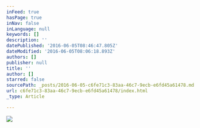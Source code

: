 ```yaml
---
inFeed: true
hasPage: true
inNav: false
inLanguage: null
keywords: []
description: ''
datePublished: '2016-06-05T08:46:47.805Z'
dateModified: '2016-06-05T08:06:18.893Z'
authors: []
publisher: null
title: ''
author: []
starred: false
sourcePath: _posts/2016-06-05-c6fe71c3-83aa-46c7-9ecb-e6fd45a61478.md
url: c6fe71c3-83aa-46c7-9ecb-e6fd45a61478/index.html
_type: Article

---
```

![](https://the-grid-user-content.s3-us-west-2.amazonaws.com/bc84d310-2f42-4e56-b8b2-c758ee9e42fa.jpg)